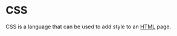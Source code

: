 # CSS



CSS is a language that can be used to add style to an [HTML](/wiki/HTML) page.







